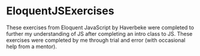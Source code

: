 # EloquentJSExercises

These exercises from Eloquent JavaScript by Haverbeke were completed to further my understanding of JS after completing an intro class to JS. These exercises were completed by me through trial and error (with occasional help from a mentor).

